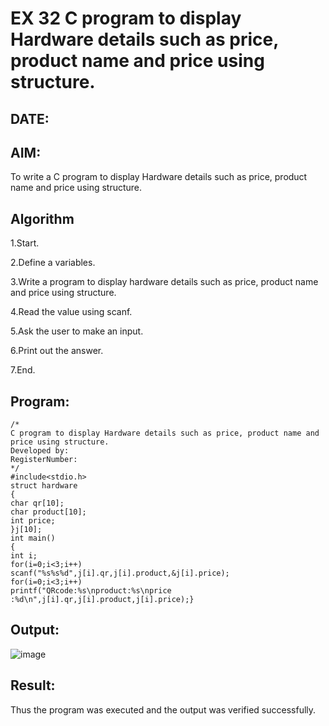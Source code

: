 # EX 32 C program to display Hardware details such as price, product name and price using structure.
## DATE:
## AIM:
To write a C program to display Hardware details such as price, product name and price using structure.

## Algorithm
1.Start.

2.Define a variables.

3.Write a program to display hardware details such as price, product name and price using structure.

4.Read the value using scanf.

5.Ask the user to make an input.

6.Print out the answer.

7.End.
 
## Program:
```
/*
C program to display Hardware details such as price, product name and price using structure.
Developed by: 
RegisterNumber:  
*/
#include<stdio.h> 
struct hardware
{
char qr[10];
char product[10]; 
int price;
}j[10];
int main()
{
int i; 
for(i=0;i<3;i++)
scanf("%s%s%d",j[i].qr,j[i].product,&j[i].price); 
for(i=0;i<3;i++)
printf("QRcode:%s\nproduct:%s\nprice :%d\n",j[i].qr,j[i].product,j[i].price);}
```

## Output:
![image](https://github.com/user-attachments/assets/56829424-3e56-4278-ba88-e3eeeb42d671)



## Result:
Thus the program was executed and the output was verified successfully.

